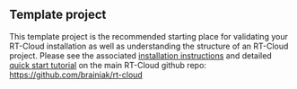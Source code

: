 Template project
---
This template project is the recommended starting place for validating your RT-Cloud installation as well as understanding the structure of an RT-Cloud project. Please see the associated [installation instructions](https://github.com/brainiak/rt-cloud?tab=readme-ov-file#1-install-docker-singularity-or-miniconda) and detailed [quick start tutorial](https://github.com/brainiak/rt-cloud?tab=readme-ov-file#4-run-rtcloud-experiment-template-project) on the main RT-Cloud github repo: https://github.com/brainiak/rt-cloud